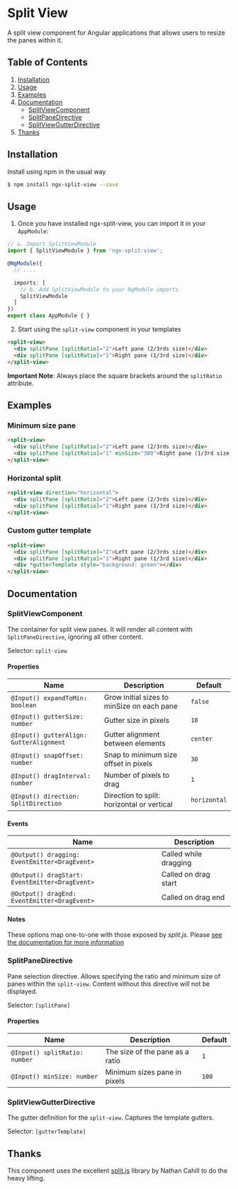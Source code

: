 # Split View

A split view component for Angular applications that allows users to resize the panes within it.

## Table of Contents

1. [Installation](#installation)
2. [Usage](#usage)
3. [Examples](#examples)
4. [Documentation](#documentation)
   * [SplitViewComponent](#splitviewcomponent)
   * [SplitPaneDirective](#splitpanedirective)
   * [SplitViewGutterDirective](#splitviewgutterdirective)
5. [Thanks](#thanks)

## Installation

Install using npm in the usual way

```bash
$ npm install ngx-split-view --save
```

## Usage

1. Once you have installed ngx-split-view, you can import it in your `AppModule`:

```typescript
// a. Import SplitViewModule
import { SplitViewModule } from 'ngx-split-view';

@NgModule({
  // ....

  imports: [
    // b. Add SplitViewModule to your NgModule imports
    SplitViewModule
  ]
})
export class AppModule { }
```

2. Start using the `split-view` component in your templates

```html
<split-view>
  <div splitPane [splitRatio]="2">Left pane (2/3rds size)</div>
  <div splitPane [splitRatio]="1">Right pane (1/3rd size)</div>
</split-view>
```

**Important Note**: Always place the square brackets around the `splitRatio` attribute.

## Examples

### Minimum size pane

```html
<split-view>
  <div splitPane [splitRatio]="2">Left pane (2/3rds size)</div>
  <div splitPane [splitRatio]="1" minSize="300">Right pane (1/3rd size)</div>
</split-view>
```

### Horizontal split

```html
<split-view direction="horizontal">
  <div splitPane [splitRatio]="2">Left pane (2/3rds size)</div>
  <div splitPane [splitRatio]="1">Right pane (1/3rd size)</div>
</split-view>
```

### Custom gutter template
```html
<split-view>
  <div splitPane [splitRatio]="2">Left pane (2/3rds size)</div>
  <div splitPane [splitRatio]="1">Right pane (1/3rd size)</div>
  <div *gutterTemplate style="background: green"></div>
</split-view>
```

## Documentation

### SplitViewComponent

The container for split view panes. It will render all content with `SplitPaneDirective`, ignoring all other content.

Selector: `split-view`

#### Properties

| Name                                    | Description                                 | Default      |
|-----------------------------------------|---------------------------------------------|--------------|
| `@Input() expandToMin: boolean`         | Grow initial sizes to minSize on each pane  | `false`      |
| `@Input() gutterSize: number`           | Gutter size in pixels                       | `10`         |
| `@Input() gutterAlign: GutterAlignment` | Gutter alignment between elements           | `center`     |
| `@Input() snapOffset: number`           | Snap to minimum size offset in pixels       | `30`         |
| `@Input() dragInterval: number`         | Number of pixels to drag                    | `1`          |
| `@Input() direction: SplitDirection`    | Direction to split: horizontal or vertical  | `horizontal` |

#### Events

| Name                                           | Description           |
|------------------------------------------------|-----------------------|
| `@Output() dragging: EventEmitter<DragEvent>`  | Called while dragging |
| `@Output() dragStart: EventEmitter<DragEvent>` | Called on drag start  |
| `@Output() dragEnd: EventEmitter<DragEvent>`   | Called on drag end    |

#### Notes

These options map one-to-one with those exposed by _split.js_. Please [see the documentation for more information](https://github.com/nathancahill/split/tree/master/packages/splitjs)

### SplitPaneDirective

Pane selection directive. Allows specifying the ratio and minimum size of panes within the `split-view`. Content without this directive will not be displayed.

Selector: `[splitPane]`

#### Properties

| Name                          | Description                     | Default      |
|-------------------------------|---------------------------------|--------------|
| `@Input() splitRatio: number` | The size of the pane as a ratio | `1`          |
| `@Input() minSize: number`    | Minimum sizes pane in pixels    | `100`        |

### SplitViewGutterDirective

The gutter definition for the `split-view`. Captures the template gutters.

Selector: `[gutterTemplate]`

## Thanks

This component uses the excellent [split.js](https://github.com/nathancahill/split) library by Nathan Cahill to do the heavy lifting.
